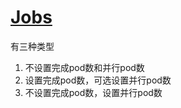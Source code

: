 # [Jobs](https://kubernetes.io/docs/concepts/workloads/controllers/job/)

有三种类型

1. 不设置完成pod数和并行pod数
2. 设置完成pod数，可选设置并行pod数
3. 不设置完成pod数，设置并行pod数
